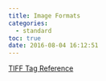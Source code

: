 ```yaml
---
title: Image Formats
categories:
  - standard
toc: true
date: 2016-08-04 16:12:51
---
```


[TIFF Tag Reference](http://www.awaresystems.be/imaging/tiff/tifftags.html)
